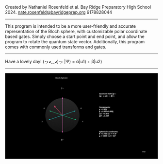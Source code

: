 Created by Nathaniel Rosenfeld et al.
Bay Ridge Preparatory High School 2024.
nate.rosenfeld@bayridgeprep.org 9178828044

---

This program is intended to be a more user-friendly and accurate representation of the Bloch sphere, with customizable polar coordinate based gates. Simply choose a start point and end point, and allow the program to rotate the quantum state vector. Additionally, this program comes with commonly used transforms and gates.

---

Have a lovely day! (っ◕‿◕)っ |Ψ⟩ = α|u1⟩ + β|u2⟩

---

![alt text](https://github.com/NateRosenfeld/Custom-Bloch-Sphere/blob/main/repoDemoCBS)


